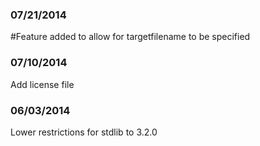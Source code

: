 ### 07/21/2014
#Feature added to allow for targetfilename to be specified

### 07/10/2014
Add license file

### 06/03/2014
Lower restrictions for stdlib to 3.2.0

